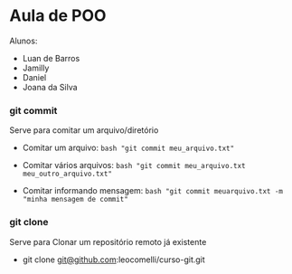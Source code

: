 # Aula de POO

Alunos:
- Luan de Barros
- Jamilly
- Daniel
- Joana da Silva

### git commit
Serve para comitar um arquivo/diretório

- Comitar um arquivo: ```bash
  "git commit meu_arquivo.txt" ```

- Comitar vários arquivos: ```bash
  "git commit meu_arquivo.txt meu_outro_arquivo.txt"```
- Comitar informando mensagem: ```bash
  "git commit meuarquivo.txt -m "minha mensagem de commit" ```

### git clone
Serve para Clonar um repositório remoto já existente
- git clone git@github.com:leocomelli/curso-git.git